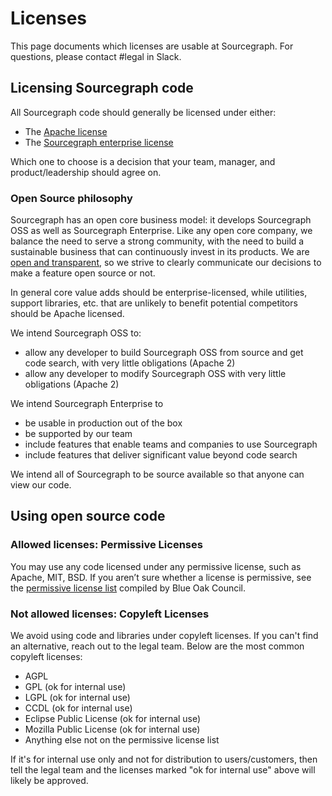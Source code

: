 # Licenses

This page documents which licenses are usable at Sourcegraph. For questions, please contact #legal in Slack.

## Licensing Sourcegraph code

All Sourcegraph code should generally be licensed under either:

- The [Apache license](https://github.com/sourcegraph/sourcegraph/blob/main/LICENSE.apache)
- The [Sourcegraph enterprise license](https://github.com/sourcegraph/sourcegraph/blob/main/LICENSE.enterprise)

Which one to choose is a decision that your team, manager, and product/leadership should agree on.

### Open Source philosophy

Sourcegraph has an open core business model: it develops Sourcegraph OSS as well as Sourcegraph Enterprise. Like any open core company, we balance the need to serve a strong community, with the need to build a sustainable business that can continuously invest in its products. We are [open and transparent](https://handbook.sourcegraph.com/company/values#open-and-transparent), so we strive to clearly communicate our decisions to make a feature open source or not.

In general core value adds should be enterprise-licensed, while utilities, support libraries, etc. that are unlikely to benefit potential competitors should be Apache licensed.

We intend Sourcegraph OSS to:

- allow any developer to build Sourcegraph OSS from source and get code search, with very little obligations (Apache 2)
- allow any developer to modify Sourcegraph OSS with very little obligations (Apache 2)

We intend Sourcegraph Enterprise to

- be usable in production out of the box
- be supported by our team
- include features that enable teams and companies to use Sourcegraph
- include features that deliver significant value beyond code search

We intend all of Sourcegraph to be source available so that anyone can view our code.

## Using open source code

### Allowed licenses: Permissive Licenses

You may use any code licensed under any permissive license, such as Apache, MIT, BSD. If you aren’t sure whether a license is permissive, see the [permissive license list](https://blueoakcouncil.org/list) compiled by Blue Oak Council.

### Not allowed licenses: Copyleft Licenses

We avoid using code and libraries under copyleft licenses. If you can't find an alternative, reach out to the legal team. Below are the most common copyleft licenses:

- AGPL
- GPL (ok for internal use)
- LGPL (ok for internal use)
- CCDL (ok for internal use)
- Eclipse Public License (ok for internal use)
- Mozilla Public License (ok for internal use)
- Anything else not on the permissive license list

If it's for internal use only and not for distribution to users/customers, then tell the legal team and the licenses marked "ok for internal use" above will likely be approved.
